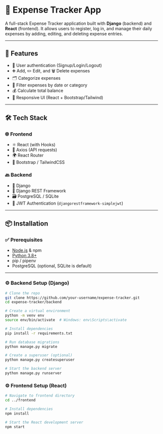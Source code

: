# 💸 Expense Tracker App

A full-stack Expense Tracker application built with **Django** (backend) and **React** (frontend). It allows users to register, log in, and manage their daily expenses by adding, editing, and deleting expense entries.

---

## 🚀 Features

- 🔐 User authentication (Signup/Login/Logout)
- ➕ Add, ✏️ Edit, and 🗑️ Delete expenses
- 🗂️ Categorize expenses
- 📅 Filter expenses by date or category
- 💰 Calculate total balance
- 📱 Responsive UI (React + Bootstrap/Tailwind)

---

## 🛠️ Tech Stack

### 🌐 Frontend

- ⚛️ React (with Hooks)
- 🔁 Axios (API requests)
- 🌍 React Router
- 🎨 Bootstrap / TailwindCSS

### 🔙 Backend

- 🐍 Django
- 🔗 Django REST Framework
- 🗃️ PostgreSQL / SQLite
- 🔐 JWT Authentication (`djangorestframework-simplejwt`)

---

## 📦 Installation

### ✅ Prerequisites

- [Node.js](https://nodejs.org/) & npm
- [Python 3.8+](https://www.python.org/)
- pip / pipenv 
- PostgreSQL (optional, SQLite is default)

---

### ⚙️ Backend Setup (Django)

```bash
# Clone the repo
git clone https://github.com/your-username/expense-tracker.git
cd expense-tracker/backend

# Create a virtual environment
python -m venv env
source env/bin/activate  # Windows: env\Scripts\activate

# Install dependencies
pip install -r requirements.txt

# Run database migrations
python manage.py migrate

# Create a superuser (optional)
python manage.py createsuperuser

# Start the backend server
python manage.py runserver

```

### ⚙️ Frontend Setup (React)

```bash
# Navigate to frontend directory
cd ../frontend

# Install dependencies
npm install

# Start the React development server
npm start

